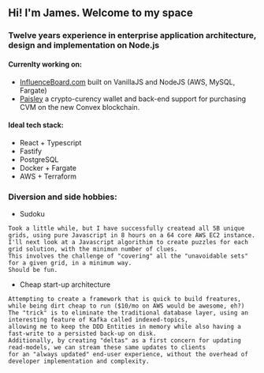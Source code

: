 ## Hi! I'm James. Welcome to my space
### Twelve years experience in enterprise application architecture, design and implementation on Node.js
#### Currenlty working on:
  - [InfluenceBoard.com](https://app.influenceboard.com) built on VanillaJS and NodeJS (AWS, MySQL, Fargate)
  - [Paisley](https://app.paisley.io) a crypto-curency wallet and back-end support for purchasing CVM on the new Convex blockchain.
#### Ideal tech stack:
- React + Typescript
- Fastify
- PostgreSQL
- Docker + Fargate
- AWS + Terraform
  
### Diversion and side hobbies:
- Sudoku
```
Took a little while, but I have successfully createad all 5B unique grids, using pure Javascript in 8 hours on a 64 core AWS EC2 instance.
I'll next look at a Javascript algorithim to create puzzles for each grid solution, with the minimun number of clues.
This involves the challenge of "covering" all the "unavoidable sets" for a given grid, in a minimum way.
Should be fun.
```
- Cheap start-up architecture
```
Attempting to create a framework that is quick to build freatures, while being dirt cheap to run ($10/mo on AWS would be awesome, eh?)
The "trick" is to eliminate the traditional database layer, using an interesting feature of Kafka called indexed-topics,
allowing me to keep the DDD Entities in memory while also having a fast-write to a persisted back-up on disk.
Additionally, by creating "deltas" as a first concern for updating read-models, we can stream these same updates to clients
for an "always updated" end-user experience, without the overhead of developer implementation and complexity.
```
